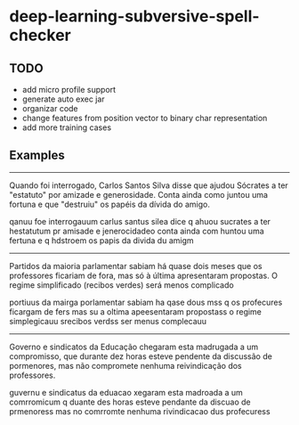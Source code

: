 
# deep-learning-subversive-spell-checker

## TODO

- add micro profile support
- generate auto exec jar
- organizar code
- change features from position vector to binary char representation
- add more training cases

## Examples

---

Quando foi interrogado, Carlos Santos Silva disse que ajudou Sócrates a ter "estatuto" por amizade e generosidade. Conta ainda como juntou uma fortuna e que "destruiu" os papéis da dívida do amigo.

qanuu foe interrogauum carlus santus silea dice q ahuou sucrates a ter hestatutum pr amisade e jenerocidadeo conta ainda com huntou uma fertuna e q hdstroem os papis da divida du amigm 

---

Partidos da maioria parlamentar sabiam há quase dois meses que os professores ficariam de fora, mas só à última apresentaram propostas. O regime simplificado (recibos verdes) será menos complicado

portiuus da mairga porlamentar sabiam ha qase dous mss q os profecures ficargam de fers mas su a oltima apeesentaram propostass o regime simplegicauu srecibos verdss ser menus complecauu 

---

Governo e sindicatos da Educação chegaram esta madrugada a um compromisso, que durante dez horas esteve pendente da discussão de pormenores, mas não compromete nenhuma reivindicação dos professores.

guvernu e sindicatus da eduacao xegaram esta madroada a um comrromicum q duante des horas esteve pendante da discuao de prmenoress mas no comrromte nenhuma rivindicacao dus profecuress  

